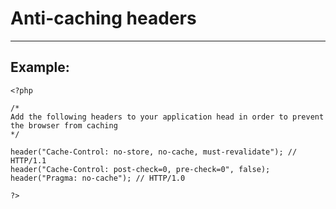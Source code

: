 # Anti-caching headers
-------

## Example:


	<?php

	/*
	Add the following headers to your application head in order to prevent the browser from caching
	*/

	header("Cache-Control: no-store, no-cache, must-revalidate"); // HTTP/1.1
	header("Cache-Control: post-check=0, pre-check=0", false);
	header("Pragma: no-cache"); // HTTP/1.0

	?>
